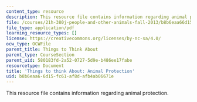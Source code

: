 ```yaml
---
content_type: resource
description: This resource file contains information regarding animal protection.
file: /courses/21h-380j-people-and-other-animals-fall-2013/b8b6eaa66d15fc61af8dafb4ab06671e_MIT21H_380F13_read_notes07.pdf
file_type: application/pdf
learning_resource_types: []
license: https://creativecommons.org/licenses/by-nc-sa/4.0/
ocw_type: OCWFile
parent_title: Things to Think About
parent_type: CourseSection
parent_uid: 580183fd-2a52-0727-5d9e-b486ee17fabe
resourcetype: Document
title: 'Things to think About: Animal Protection'
uid: b8b6eaa6-6d15-fc61-af8d-afb4ab06671e
---
```

This resource file contains information regarding animal protection.